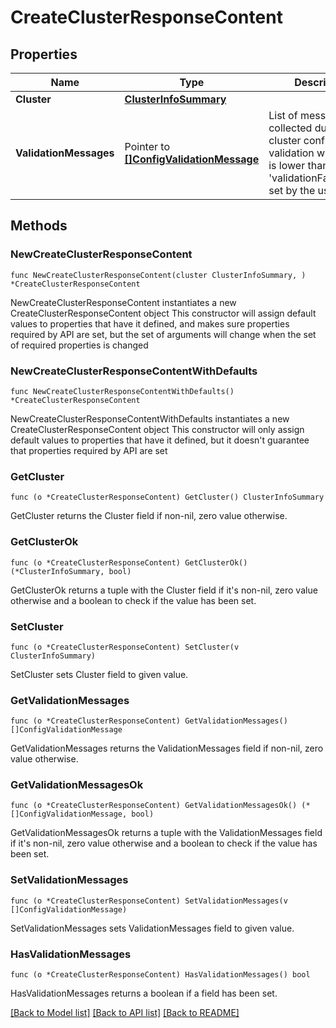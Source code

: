 # CreateClusterResponseContent

## Properties

Name | Type | Description | Notes
------------ | ------------- | ------------- | -------------
**Cluster** | [**ClusterInfoSummary**](ClusterInfoSummary.md) |  | 
**ValidationMessages** | Pointer to [**[]ConfigValidationMessage**](ConfigValidationMessage.md) | List of messages collected during cluster config validation whose level is lower than the &#39;validationFailureLevel&#39; set by the user. | [optional] 

## Methods

### NewCreateClusterResponseContent

`func NewCreateClusterResponseContent(cluster ClusterInfoSummary, ) *CreateClusterResponseContent`

NewCreateClusterResponseContent instantiates a new CreateClusterResponseContent object
This constructor will assign default values to properties that have it defined,
and makes sure properties required by API are set, but the set of arguments
will change when the set of required properties is changed

### NewCreateClusterResponseContentWithDefaults

`func NewCreateClusterResponseContentWithDefaults() *CreateClusterResponseContent`

NewCreateClusterResponseContentWithDefaults instantiates a new CreateClusterResponseContent object
This constructor will only assign default values to properties that have it defined,
but it doesn't guarantee that properties required by API are set

### GetCluster

`func (o *CreateClusterResponseContent) GetCluster() ClusterInfoSummary`

GetCluster returns the Cluster field if non-nil, zero value otherwise.

### GetClusterOk

`func (o *CreateClusterResponseContent) GetClusterOk() (*ClusterInfoSummary, bool)`

GetClusterOk returns a tuple with the Cluster field if it's non-nil, zero value otherwise
and a boolean to check if the value has been set.

### SetCluster

`func (o *CreateClusterResponseContent) SetCluster(v ClusterInfoSummary)`

SetCluster sets Cluster field to given value.


### GetValidationMessages

`func (o *CreateClusterResponseContent) GetValidationMessages() []ConfigValidationMessage`

GetValidationMessages returns the ValidationMessages field if non-nil, zero value otherwise.

### GetValidationMessagesOk

`func (o *CreateClusterResponseContent) GetValidationMessagesOk() (*[]ConfigValidationMessage, bool)`

GetValidationMessagesOk returns a tuple with the ValidationMessages field if it's non-nil, zero value otherwise
and a boolean to check if the value has been set.

### SetValidationMessages

`func (o *CreateClusterResponseContent) SetValidationMessages(v []ConfigValidationMessage)`

SetValidationMessages sets ValidationMessages field to given value.

### HasValidationMessages

`func (o *CreateClusterResponseContent) HasValidationMessages() bool`

HasValidationMessages returns a boolean if a field has been set.


[[Back to Model list]](../README.md#documentation-for-models) [[Back to API list]](../README.md#documentation-for-api-endpoints) [[Back to README]](../README.md)


